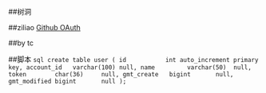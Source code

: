 ##树洞

##ziliao
[Github OAuth](https://docs.github.com/en/apps/oauth-apps/building-oauth-apps/creating-an-oauth-app/)

##by tc

##脚本
`sql
create table user
(
id           int auto_increment
primary key,
account_id   varchar(100) null,
name         varchar(50)  null,
token        char(36)     null,
gmt_create   bigint       null,
gmt_modified bigint       null
);
`